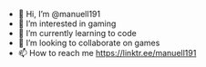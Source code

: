 - 👋 Hi, I’m @manuell191
- 👀 I’m interested in gaming
- 🌱 I’m currently learning to code
- 💞️ I’m looking to collaborate on games
- 📫 How to reach me https://linktr.ee/manuell191

<!---
manuell191/manuell191 is a ✨ special ✨ repository because its `README.md` (this file) appears on your GitHub profile.
You can click the Preview link to take a look at your changes.
--->
